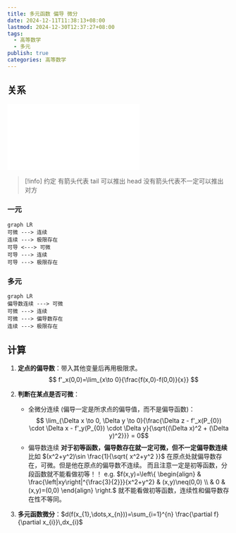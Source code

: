 ```yaml
---
title: 多元函数 偏导 微分
date: 2024-12-11T11:38:13+08:00
lastmod: 2024-12-30T12:37:27+08:00
tags:
  - 高等数学
  - 多元
publish: true
categories: 高等数学
---
```


## 关系

![2025张宇考研数学基础30讲-高等数学分册 (张宇) (Z-Library), p.228](../../2025%E5%BC%A0%E5%AE%87%E8%80%83%E7%A0%94%E6%95%B0%E5%AD%A6%E5%9F%BA%E7%A1%8030%E8%AE%B2-%E9%AB%98%E7%AD%89%E6%95%B0%E5%AD%A6%E5%88%86%E5%86%8C%20(%E5%BC%A0%E5%AE%87)%20(Z-Library).pdf.md#page228andrect37233450328andcolornote)

>[!info] 约定
>有箭头代表 tail 可以推出 head
>没有箭头代表不一定可以推出对方
### 一元

```mermaid
graph LR
可微 ---> 连续
连续 ---> 极限存在
可导 <---> 可微
可导 ---> 连续
可导 ---> 极限存在
```

### 多元

```mermaid
graph LR
偏导数连续 ---> 可微
可微 ---> 连续
可微 ---> 偏导数存在
连续 ---> 极限存在
```


## 计算

1. **定点的偏导数**：带入其他变量后再用极限求。 $$ f'_x(0,0)=\lim_{x\to 0}{\frac{f(x,0)-f(0,0)}{x}} $$
2. **判断在某点是否可微**：
	+ 全微分连续 (偏导一定是所求点的偏导值，而不是偏导函数)：$$ \lim_{\Delta x \to 0, \Delta y \to 0}{\frac{\Delta z - f'_x(P_{0}) \cdot \Delta x - f'_y(P_{0}) \cdot \Delta y}{\sqrt{(\Delta x)^2 + (\Delta y)^2}}} = 0$$
	+ 偏导数连续
		**对于初等函数，偏导数存在就一定可微，但不一定偏导数连续**
		比如 $(x^2+y^2)\sin \frac{1}{\sqrt{ x^2+y^2 }}$ 在原点处就偏导数存在，可微。但是他在原点的偏导数不连续。
		而且注意一定是初等函数，分段函数就不能看做初等！！
			e.g. $f(x,y)=\left\{ \begin{align} & \frac{\left|xy\right|^{\frac{3}{2}}}{x^2+y^2} & (x,y)\neq(0,0) \\ & 0 & (x,y)=(0,0) \end{align} \right.$ 就不能看做初等函数，连续性和偏导数存在性不等同。

3. **多元函数微分**：$d(f(x_{1},\dots,x_{n}))=\sum_{i=1}^{n} \frac{\partial f}{\partial x_{i}}\,dx_{i}$



